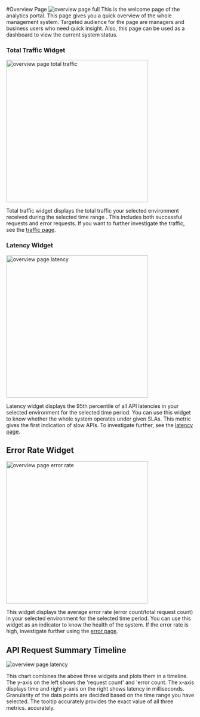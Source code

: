 #Overview Page
![overview page full]({{base_path}}/assets/img/observe/overview/overview-page-full.png)
This is the welcome page of the analytics portal. This page gives you a quick overview of the whole
 management system. Targeted audience for the page are managers and business users who need quick insight. Also, this
  page can be used as a dashboard to view the current system status.
 
### Total Traffic Widget
<img src="{{base_path}}/assets/img/observe/overview/overview-page-total-traffic.png" title="overview page total traffic" width="380"/>  

Total traffic widget displays the total traffic your selected environment received during the selected time range
. This includes both successful requests and error requests. If you want to further investigate the traffic, see the [traffic page]({{base_path}}/observe/api-manager-analytics/analytics-pages/analytics-pages-traffic).
 
### Latency Widget
<img src="{{base_path}}/assets/img/observe/overview/overview-page-latency.png" title="overview page latency" width="380"/>

Latency widget displays the 95th percentile of all API latencies in your selected environment for the selected time
 period. You can use this widget to know whether the whole system operates under given SLAs. This metric
 gives the first indication of slow APIs. To investigate further, see the 
  [latency page]({{base_path}}/observe/api-manager-analytics/analytics-pages/analytics-pages-latency).
  
## Error Rate Widget
<img src="{{base_path}}/assets/img/observe/overview/overview-page-error-rate.png" title="overview page error rate" width="380"/>

This widget displays the average error rate (error count/total request count) in your selected environment for
 the selected time period. You can use this widget as an indicator to know the health of the system. If the error
  rate is high, investigate further using the 
  [error page]({{base_path}}/observe/api-manager-analytics/analytics-pages/analytics-pages-erros).
  
## API Request Summary Timeline
![overview page latency]({{base_path}}/assets/img/observe/overview/overview-page-timeline.png)

This chart combines the above three widgets and plots them in a timeline. The y-axis on the left shows the 'request count' and 'error
 count. The x-axis displays time and right y-axis on the right shows latency in milliseconds. Granularity of the data points are
  decided based on the time range you have selected. The tooltip accurately provides the exact value of all three metrics.
   accurately. 
